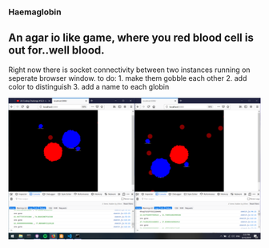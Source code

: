 ### Haemaglobin

## An agar io like game, where you red blood cell is out for..well blood.

Right now there is socket connectivity between two instances running on seperate browser window.
to do:
    1. make them gobble each other
    2. add color to distinguish
    3. add a name to each globin

![screenshot](screenshot.png)